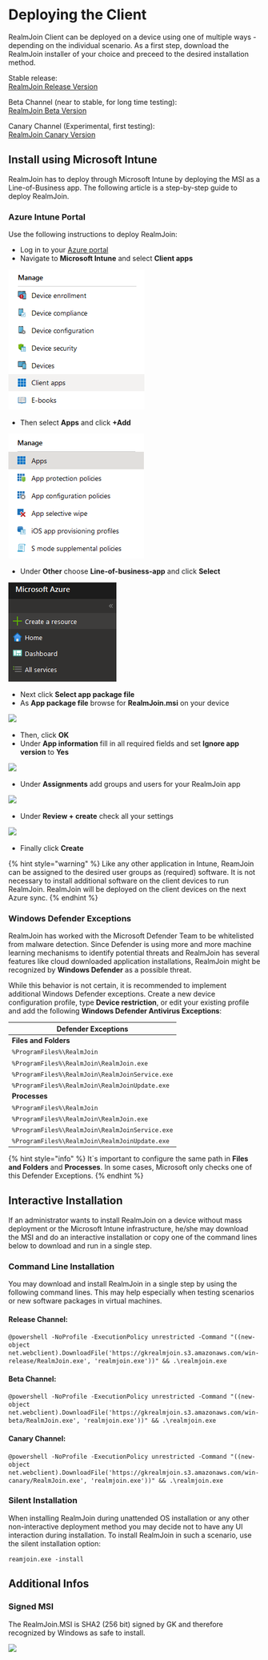 # Deploying the Client

RealmJoin Client can be deployed on a device using one of multiple ways - depending on the individual scenario. As a first step, download the RealmJoin installer of your choice and preceed to the desired installation method.

Stable release:\
[RealmJoin Release Version](https://gkrealmjoin.s3.amazonaws.com/win-release/RealmJoin.msi)

Beta Channel (near to stable, for long time testing):\
[RealmJoin Beta Version](https://gkrealmjoin.s3.amazonaws.com/win-beta/RealmJoin.msi)

Canary Channel (Experimental, first testing):\
[RealmJoin Canary Version](https://gkrealmjoin.s3.amazonaws.com/win-canary/RealmJoin.msi)

## Install using Microsoft Intune

RealmJoin has to deploy through Microsoft Intune by deploying the MSI as a Line-of-Business app. The following article is a step-by-step guide to deploy RealmJoin.

### Azure Intune Portal

Use the following instructions to deploy RealmJoin:

* Log in to your [Azure portal](https://portal.azure.com/)
* Navigate to **Microsoft Intune** and select **Client apps**

![](<../.gitbook/assets/image (6) (1).png>)

* Then select **Apps** and click **+Add**

![](<../.gitbook/assets/image (5) (1).png>)

* Under **Other** choose **Line-of-business-app** and click **Select**

![](<../.gitbook/assets/image (12) (1) (1).png>)

* Next click **Select app package file**
* As **App package file** browse for **RealmJoin.msi** on your device

![](<../.gitbook/assets/image (19) (1) (1).png>)

* Then, click **OK**
* Under **App information** fill in all required fields and set **Ignore app version** to **Yes**

![](<../.gitbook/assets/image (15) (1) (1).png>)

* Under **Assignments** add groups and users for your RealmJoin app

![](<../.gitbook/assets/image (10) (1) (1).png>)

* Under **Review + create** check all your settings

![](<../.gitbook/assets/image (14) (1) (1).png>)

* Finally click **Create**

{% hint style="warning" %}
Like any other application in Intune, ReamJoin can be assigned to the desired user groups as (required) software. It is not necessary to install additional software on the client devices to run RealmJoin. RealmJoin will be deployed on the client devices on the next Azure sync.
{% endhint %}

### Windows Defender Exceptions

RealmJoin has worked with the Microsoft Defender Team to be whitelisted from malware detection. Since Defender is using more and more machine learning mechanisms to identify potential threats and RealmJoin has several features like cloud downloaded application installations, RealmJoin might be recognized by **Windows Defender** as a possible threat.

While this behavior is not certain, it is recommended to implement additional Windows Defender exceptions. Create a new device configuration profile, type **Device restriction**, or edit your existing profile and add the following **Windows Defender Antivirus Exceptions**:

| Defender Exceptions                             |
| ----------------------------------------------- |
| **Files and Folders**                           |
| `%ProgramFiles%\RealmJoin`                      |
| `%ProgramFiles%\RealmJoin\RealmJoin.exe`        |
| `%ProgramFiles%\RealmJoin\RealmJoinService.exe` |
| `%ProgramFiles%\RealmJoin\RealmJoinUpdate.exe`  |
| **Processes**                                   |
| `%ProgramFiles%\RealmJoin`                      |
| `%ProgramFiles%\RealmJoin\RealmJoin.exe`        |
| `%ProgramFiles%\RealmJoin\RealmJoinService.exe` |
| `%ProgramFiles%\RealmJoin\RealmJoinUpdate.exe`  |

{% hint style="info" %}
It\`s important to configure the same path in **Files and Folders** and **Processes**. In some cases, Microsoft only checks one of this Defender Exceptions.
{% endhint %}

## Interactive Installation

If an administrator wants to install RealmJoin on a device without mass deployment or the Microsoft Intune infrastructure, he/she may download the MSI and do an interactive installation or copy one of the command lines below to download and run in a single step.

### Command Line Installation

You may download and install RealmJoin in a single step by using the following command lines. This may help especially when testing scenarios or new software packages in virtual machines.

#### Release Channel:

```
@powershell -NoProfile -ExecutionPolicy unrestricted -Command "((new-object net.webclient).DownloadFile('https://gkrealmjoin.s3.amazonaws.com/win-release/RealmJoin.exe', 'realmjoin.exe'))" && .\realmjoin.exe
```

#### Beta Channel:

```
@powershell -NoProfile -ExecutionPolicy unrestricted -Command "((new-object net.webclient).DownloadFile('https://gkrealmjoin.s3.amazonaws.com/win-beta/RealmJoin.exe', 'realmjoin.exe'))" && .\realmjoin.exe
```

#### Canary Channel:

```
@powershell -NoProfile -ExecutionPolicy unrestricted -Command "((new-object net.webclient).DownloadFile('https://gkrealmjoin.s3.amazonaws.com/win-canary/RealmJoin.exe', 'realmjoin.exe'))" && .\realmjoin.exe
```

### Silent Installation

When installing RealmJoin during unattended OS installation or any other non-interactive deployment method you may decide not to have any UI interaction during installation. To install RealmJoin in such a scenario, use the silent installation option:

```
reamjoin.exe -install
```

## Additional Infos

### Signed MSI

The RealmJoin.MSI is SHA2 (256 bit) signed by GK and therefore recognized by Windows as safe to install.

![](<../.gitbook/assets/image (16) (1) (1).png>)

